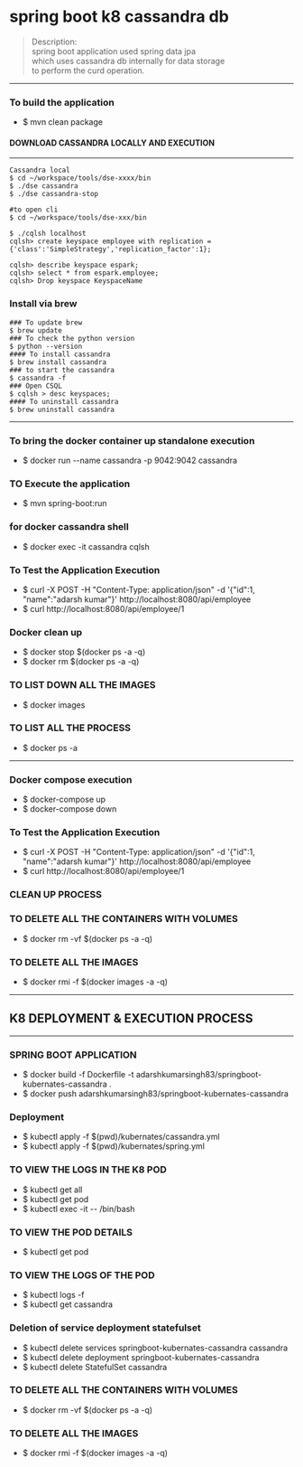# spring boot k8 cassandra db 
>Description: \
> spring boot application used spring data jpa \
> which uses cassandra db internally for data storage \
> to perform the curd operation.

----

### To build the application 
* $ mvn clean package 

#### DOWNLOAD CASSANDRA LOCALLY AND EXECUTION
---
````
Cassandra local
$ cd ~/workspace/tools/dse-xxxx/bin
$ ./dse cassandra
$ ./dse cassandra-stop

#to open cli
$ cd ~/workspace/tools/dse-xxx/bin

$ ./cqlsh localhost
cqlsh> create keyspace employee with replication = {'class':'SimpleStrategy','replication_factor':1};

cqlsh> describe keyspace espark;
cqlsh> select * from espark.employee;
cqlsh> Drop keyspace KeyspaceName

````
### Install via brew 
````
### To update brew 
$ brew update 
### To check the python version 
$ python --version 
#### To install cassandra 
$ brew install cassandra 
### to start the cassandra 
$ cassandra -f 
### Open CSQL
$ cqlsh > desc keyspaces;
#### To uninstall cassandra 
$ brew uninstall cassandra  
```` 
----
### To bring the docker container up standalone execution  
* $ docker run --name cassandra  -p 9042:9042 cassandra

### TO Execute the application 
* $ mvn spring-boot:run  

### for docker cassandra shell
* $ docker exec -it cassandra cqlsh

### To Test the Application Execution 
* $ curl -X POST -H "Content-Type: application/json" -d '{"id":1, "name":"adarsh kumar"}' http://localhost:8080/api/employee
* $ curl http://localhost:8080/api/employee/1

### Docker clean up 
* $ docker stop $(docker ps -a -q)
* $ docker rm $(docker ps -a -q)

### TO LIST DOWN ALL THE IMAGES
* $ docker images

### TO LIST ALL THE PROCESS
* $ docker ps -a

----
### Docker compose execution 
* $ docker-compose up 
* $ docker-compose down

### To Test the Application Execution 
* $ curl -X POST -H "Content-Type: application/json" -d '{"id":1, "name":"adarsh kumar"}' http://localhost:8080/api/employee
* $ curl http://localhost:8080/api/employee/1 

### CLEAN UP PROCESS 
### TO DELETE ALL THE CONTAINERS WITH VOLUMES
* $ docker rm -vf $(docker ps -a -q)

### TO DELETE ALL THE IMAGES
* $ docker rmi -f $(docker images -a -q)

--- 
## K8 DEPLOYMENT & EXECUTION PROCESS 

--- 

### SPRING BOOT APPLICATION 
* $ docker build -f Dockerfile -t adarshkumarsingh83/springboot-kubernates-cassandra .
* $ docker push adarshkumarsingh83/springboot-kubernates-cassandra

### Deployment 
* $ kubectl apply -f $(pwd)/kubernates/cassandra.yml
* $ kubectl apply -f $(pwd)/kubernates/spring.yml

### TO VIEW THE LOGS IN THE K8 POD
* $ kubectl get all
* $ kubectl get pod
* $ kubectl exec -it -- /bin/bash
### TO VIEW THE POD DETAILS
* $ kubectl get pod
### TO VIEW THE LOGS OF THE POD
* $ kubectl logs -f
* $ kubectl get cassandra

### Deletion of service deployment statefulset
* $ kubectl delete services springboot-kubernates-cassandra cassandra
* $ kubectl delete deployment springboot-kubernates-cassandra
* $ kubectl delete StatefulSet cassandra

### TO DELETE ALL THE CONTAINERS WITH VOLUMES
* $ docker rm -vf $(docker ps -a -q)

### TO DELETE ALL THE IMAGES
* $ docker rmi -f $(docker images -a -q)